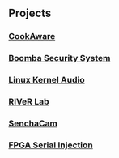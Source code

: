 ## Projects

### [CookAware](cook.md)

### [Boomba Security System](bomba.md)

### [Linux Kernel Audio](audio.md)

### [RIVeR Lab](river.md)

### [SenchaCam](sencha.md)

### [FPGA Serial Injection](fpgainjection.md)
